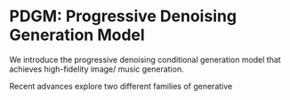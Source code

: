 # PDGM: Progressive Denoising Generation Model

We introduce the progressive denoising conditional generation model that achieves high-fidelity image/ music generation. 

Recent advances explore two different families of generative 
